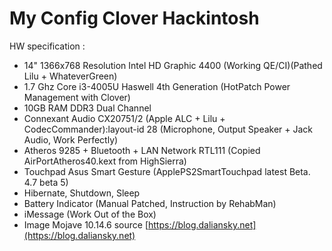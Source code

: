 # My Config Clover Hackintosh

HW specification :

* 14" 1366x768 Resolution Intel HD Graphic 4400 (Working QE/CI)(Pathed Lilu + WhateverGreen)
* 1.7 Ghz Core i3-4005U Haswell 4th Generation (HotPatch Power Management with Clover)
* 10GB RAM DDR3 Dual Channel
* Connexant Audio CX20751/2 (Apple ALC + Lilu + CodecCommander):layout-id 28 (Microphone, Output Speaker + Jack Audio, Work Perfectly)
* Atheros 9285 + Bluetooth + LAN Network RTL111 (Copied AirPortAtheros40.kext from HighSierra)
* Touchpad Asus Smart Gesture (ApplePS2SmartTouchpad latest Beta. 4.7 beta 5)
* Hibernate, Shutdown, Sleep
* Battery Indicator (Manual Patched, Instruction by RehabMan)
* iMessage (Work Out of the Box)
* Image Mojave 10.14.6 source [https://blog.daliansky.net](https://blog.daliansky.net)
